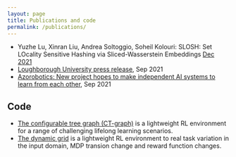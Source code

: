 ```yaml
---
layout: page
title: Publications and code
permalink: /publications/
---
```


<ul>
<li>Yuzhe Lu, Xinran Liu, Andrea Soltoggio, Soheil Kolouri: SLOSH: Set LOcality Sensitive Hashing via Sliced-Wasserstein Embeddings <a href="https://arxiv.org/abs/2112.05872"> Dec 2021</li>
<li>Loughborough University <a href="https://www.lboro.ac.uk/news-events/news/2021/september/darpa-project-ai-machine-learning-loughborough/">press release</a>, Sep 2021</li>
<li><a href="https://www.azorobotics.com/News.aspx?newsID=12518">Azorobotics: New project hopes to make independent AI systems to learn from each other</a>, Sep 2021</li>
</ul>
<h2>Code</h2>
<ul>
<li><a href="https://github.com/soltoggio/CT-graph">The configurable tree graph (CT-graph)</a> is a lightweight RL environment for a range of challenging lifelong learning scenarios.</li>
<li><a href="https://github.com/DMIU-ShELL/dynamic-grid">The dynamic grid</a> is a lightweight RL environment to real task variation in the input domain, MDP transion change and reward function changes.</li>

</ul>
